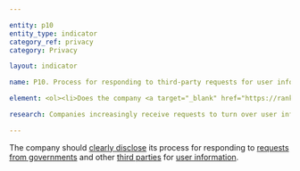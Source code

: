 ```yaml
---

entity: p10
entity_type: indicator
category_ref: privacy
category: Privacy

layout: indicator

name: P10. Process for responding to third-party requests for user information

element: <ol><li>Does the company <a target="_blank" href="https://rankingdigitalrights.org/2018-indicators/#clearlydisclose">clearly disclose</a> its process for responding to <a target="_blank" href="https://rankingdigitalrights.org/2018-indicators/#nonjudicial">non-judicial government requests</a>?</li><li>Does the company <a target="_blank" href="https://rankingdigitalrights.org/2018-indicators/#clearlydisclose">clearly disclose</a> its process for responding to <a target="_blank" href="https://rankingdigitalrights.org/2018-indicators/#courtorder">court orders</a>?</li><li>Does the company <a target="_blank" href="https://rankingdigitalrights.org/2018-indicators/#clearlydisclose">clearly disclose </a>its process for responding to government requests from foreign jurisdictions?</li><li>Does the company <a target="_blank" href="https://rankingdigitalrights.org/2018-indicators/#clearlydisclose">clearly disclose</a> its process for responding to <a target="_blank" href="https://rankingdigitalrights.org/2018-indicators/#privaterequest">requests made by private parties</a>?</li><li>Do the company’s explanations <a target="_blank" href="https://rankingdigitalrights.org/2018-indicators/#clearlydisclose">clearly disclose</a> the legal basis under which it may comply with <a target="_blank" href="https://rankingdigitalrights.org/2018-indicators/#governmentrequest">government requests</a>?</li><li>Do the company’s explanations <a target="_blank" href="https://rankingdigitalrights.org/2018-indicators/#clearlydisclose">clearly disclose</a> the basis under which it may comply with <a target="_blank" href="https://rankingdigitalrights.org/2018-indicators/#privaterequest">requests from private parties</a>?</li><li>Does the company <a target="_blank" href="https://rankingdigitalrights.org/2018-indicators/#clearlydisclose">clearly disclose</a> that it carries out due diligence on <a target="_blank" href="https://rankingdigitalrights.org/2018-indicators/#governmentrequest">government requests</a> before deciding how to respond?</li><li>Does the company <a target="_blank" href="https://rankingdigitalrights.org/2018-indicators/#clearlydisclose">clearly disclose</a> that it carries out due diligence on <a target="_blank" href="https://rankingdigitalrights.org/2018-indicators/#privaterequest">private requests</a> before deciding how to respond?</li><li>Does the company commit to push back on inappropriate or overbroad <a target="_blank" href="https://rankingdigitalrights.org/2018-indicators/#governmentrequest">government requests</a>?</li><li>Does the company commit to push back on inappropriate or overbroad <a target="_blank" href="https://rankingdigitalrights.org/2018-indicators/#privaterequest">private requests</a>?</li><li>Does the company provide clear guidance or examples of implementation of its process for <a target="_blank" href="https://rankingdigitalrights.org/2018-indicators/#governmentrequest">government requests</a>?</li><li>Does the company provide clear guidance or examples of implementation of its process for <a target="_blank" href="https://rankingdigitalrights.org/2018-indicators/#privaterequest">private requests</a>?</li></ol> 

research: Companies increasingly receive requests to turn over user information. These requests can come from government agencies or courts (both domestic and foreign), as well as from private entities (i.e. non-governmental and non-judicial entities) We expect companies to publicly disclose their process for responding to requests from each type of third party, along with the basis for complying with these requests. Companies should also publicly commit to pushing back on inappropriate or overbroad government and private requests.</p><p>In some cases, the law might prevent a company from disclosing information referenced in this indicator’s elements. Researchers will document situations where this is the case, but a company will still lose points if it fails to meet all elements. This represents a situation where the law causes companies to fall short of best practice, and we encourage companies to advocate for laws that enable them to fully respect users’ rights to freedom of expression and privacy.</p><p><b>Potential sources:</b></p><ul><li>Company transparency report</li><li>Company law enforcement guidelines</li><li>Company privacy policy</li><li>Company blog posts</li></ul>

---
```

The company should <a target="_blank" href="https://rankingdigitalrights.org/2018-indicators/#clearlydisclose">clearly disclose</a> its process for responding to <a target="_blank" href="https://rankingdigitalrights.org/2018-indicators/#govrequest">requests from governments</a> and other <a target="_blank" href="https://rankingdigitalrights.org/2018-indicators/#thirdparty">third parties</a> for <a target="_blank" href="https://rankingdigitalrights.org/2018-indicators/#userinformation">user information</a>.